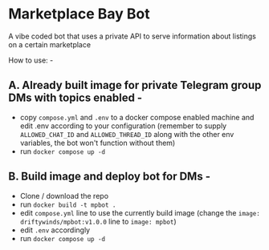 # Marketplace Bay Bot
A vibe coded bot that uses a private API to serve information about listings on a certain marketplace

How to use: - 

## A. Already built image for private Telegram group DMs with topics enabled -
- copy ```compose.yml``` and ```.env``` to a docker compose enabled machine and edit .env according to your configuration (remember to supply ```ALLOWED_CHAT_ID``` and ```ALLOWED_THREAD_ID``` along with the other env variables, the bot won't function without them)
- run ```docker compose up -d```

## B. Build image and deploy bot for DMs - 
- Clone / download the repo
- run ```docker build -t mpbot .```
- edit ```compose.yml``` line to use the currently build image (change the ```image: driftywinds/mpbot:v1.0.0``` line to ```image: mpbot```)
- edit ```.env``` accordingly
- run ```docker compose up -d```
